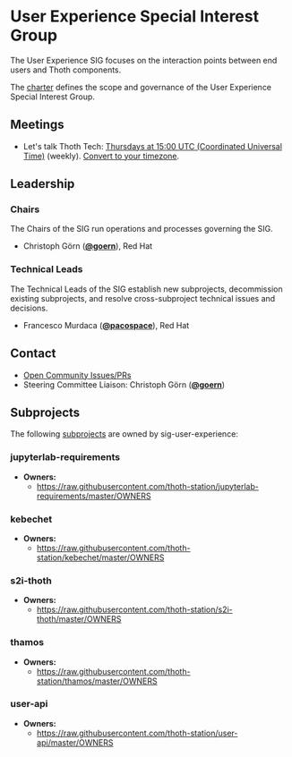 <!---
This is an autogenerated file!

Please do not edit this file directly, but instead make changes to the
sigs.yaml file in the project root.

To understand how this file is generated, see https://git.k8s.io/community/generator/README.md

for Thoth we use `podman run --rm -e WHAT -e GO111MODULE=on -e GOPROXY -v $(pwd):/go/src/app:Z golang:1.12 make -C /go/src/app generate`

--->

# User Experience Special Interest Group

The User Experience SIG focuses on the interaction points between end users and Thoth components.

The [charter](charter.md) defines the scope and governance of the User Experience Special Interest Group.

## Meetings
* Let's talk Thoth Tech: [Thursdays at 15:00 UTC (Coordinated Universal Time)](https://meet.google.com/kxd-axiz-tym) (weekly). [Convert to your timezone](http://www.thetimezoneconverter.com/?t=15:00&tz=UTC%20%28Coordinated%20Universal%20Time%29).

## Leadership

### Chairs

The Chairs of the SIG run operations and processes governing the SIG.

* Christoph Görn (**[@goern](https://github.com/goern)**), Red Hat

### Technical Leads

The Technical Leads of the SIG establish new subprojects, decommission existing
subprojects, and resolve cross-subproject technical issues and decisions.

* Francesco Murdaca (**[@pacospace](https://github.com/pacospace)**), Red Hat

## Contact
- [Open Community Issues/PRs](https://github.com/kubernetes/community/labels/sig%2Fuser-experience)
- Steering Committee Liaison: Christoph Görn (**[@goern](https://github.com/goern)**)

## Subprojects

The following [subprojects][subproject-definition] are owned by sig-user-experience:
### jupyterlab-requirements
- **Owners:**
  - https://raw.githubusercontent.com/thoth-station/jupyterlab-requirements/master/OWNERS
### kebechet
- **Owners:**
  - https://raw.githubusercontent.com/thoth-station/kebechet/master/OWNERS
### s2i-thoth
- **Owners:**
  - https://raw.githubusercontent.com/thoth-station/s2i-thoth/master/OWNERS
### thamos
- **Owners:**
  - https://raw.githubusercontent.com/thoth-station/thamos/master/OWNERS
### user-api
- **Owners:**
  - https://raw.githubusercontent.com/thoth-station/user-api/master/OWNERS

[subproject-definition]: https://github.com/kubernetes/community/blob/master/governance.md#subprojects
<!-- BEGIN CUSTOM CONTENT -->

<!-- END CUSTOM CONTENT -->
